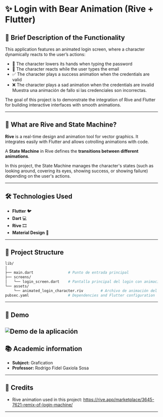# ✨ Login with Bear Animation (Rive + Flutter)

## 🧩 Brief Description of the Functionality  
This application features an animated login screen, where a character dynamically reacts to the user’s actions:  
- 👀 The character lowers its hands when typing the password  
- 🤔 The character reacts while the user types the email   
- ✅ The character plays a success animation when the credentials are valid   
- ❌ The character plays a sad animation when the credentials are invalid Muestra una animación de fallo si las credenciales son incorrectas.  

The goal of this project is to demonstrate the integration of Rive and Flutter for building interactive interfaces with smooth animations.

---

## 🎨 What are Rive and State Machine?
**Rive** is a real-time design and animation tool for vector graphics. It integrates easily with Flutter and allows cotrolling animations with code. 

A **State Machine** in Rive defines the **transitions between different animations**.  

In this project, the State Machine manages the character's states (such as looking around, covering its eyes, showing success, or showing failure) depending on the user's actions.

---

## 🛠️ Technologies Used
- **Flutter** 🐦  
- **Dart** 💻  
- **Rive** 🎞️  
- **Material Design** 🎨  

---

## 🧱 Project Structure
```bash
lib/
│
├── main.dart                # Punto de entrada principal
├── screens/
│   └── login_screen.dart    # Pantalla principal del login con animaciones
└── assets/
    └── animated_login_character.riv        # Archivo de animación del personaje (Rive)
pubsec.yaml                  # Dependencies and Flutter configuration
```

---

## 🎥 Demo

![Demo de la aplicación](assets/demo.gif)
---

## 📚 Academic information
- **Subject:** Grafication
- **Professor:** Rodrigo Fidel Gaxiola Sosa

---

## 🙌 Credits
- Rive animation used in this project: https://rive.app/marketplace/3645-7621-remix-of-login-machine/

---
